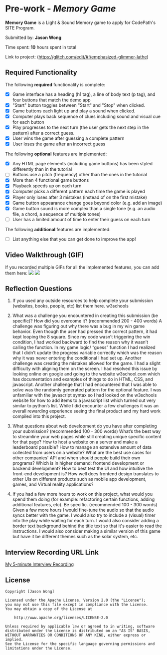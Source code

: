 # Pre-work - *Memory Game*

**Memory Game** is a Light & Sound Memory game to apply for CodePath's SITE Program. 

Submitted by: **Jason Wong**

Time spent: **10** hours spent in total

Link to project: (https://glitch.com/edit/#!/emphasized-glimmer-lathe)

## Required Functionality

The following **required** functionality is complete:

* [X] Game interface has a heading (h1 tag), a line of body text (p tag), and four buttons that match the demo app
* [X] "Start" button toggles between "Start" and "Stop" when clicked. 
* [X] Game buttons each light up and play a sound when clicked. 
* [X] Computer plays back sequence of clues including sound and visual cue for each button
* [X] Play progresses to the next turn (the user gets the next step in the pattern) after a correct guess. 
* [X] User wins the game after guessing a complete pattern
* [X] User loses the game after an incorrect guess

The following **optional** features are implemented:

* [X] Any HTML page elements (including game buttons) has been styled differently than in the tutorial
* [ ] Buttons use a pitch (frequency) other than the ones in the tutorial
* [X] More than 4 functional game buttons
* [X] Playback speeds up on each turn
* [X] Computer picks a different pattern each time the game is played
* [X] Player only loses after 3 mistakes (instead of on the first mistake)
* [X] Game button appearance change goes beyond color (e.g. add an image)
* [X] Game button sound is more complex than a single tone (e.g. an audio file, a chord, a sequence of multiple tones)
* [ ] User has a limited amount of time to enter their guess on each turn

The following **additional** features are implemented:

- [ ] List anything else that you can get done to improve the app!

## Video Walkthrough (GIF)

If you recorded multiple GIFs for all the implemented features, you can add them here:
![](https://cdn.glitch.global/e4b6651f-20d6-4bcd-8f11-54389d87067e/updatedCodepathPrework.gif?v=1650689559742)
![](https://cdn.glitch.global/e4b6651f-20d6-4bcd-8f11-54389d87067e/updatedCodepathPreworkLose.gif?v=1650689560914)


## Reflection Questions
1. If you used any outside resources to help complete your submission (websites, books, people, etc) list them here. 
    w3schools

2. What was a challenge you encountered in creating this submission (be specific)? How did you overcome it? (recommended 200 - 400 words) 
   A challenge was figuring out why there was a bug in my win game behavior. Even though the user had pressed the correct pattern, it had kept looping the 8 square. Since my code wasn’t triggering the win condition, I had worked backward to find the reason why it wasn’t calling the function. In my game logic/ “guess” function I had realized that I didn’t update the progress variable correctly which was the reason why it was never entering the conditional I had set up. Another challenge was creating the mistakes allowed for the game. I had a slight difficulty with aligning them on the screen. I had resolved this issue by looking online on google and going to the website w3school.com which has documentation and examples of things to do in HTML, CSS, and javascript. Another challenge that I had encountered that I was able to solve was the randomly generated pattern for the optional feature. I was unfamiliar with the javascript syntax so I had looked on the w3schools website for how to add items to a javascript list which turned out very similar to python’s list. While I did encounter a few challenges it was an overall rewarding experience seeing the final product and my hard work compiled into this project.

3. What questions about web development do you have after completing your submission? (recommended 100 - 300 words) 
    What’s the best way to streamline your web pages while still creating unique specific content for that page?
    How to host a website on a server and make a leaderboard possible?
    How to manage an extensive amount of data collected from users on a website?
    What are the best use cases for other companies' API and when should people build their own programs?
    Which is in higher demand: frontend development or backend development?
    How to best test the UI and how intuitive the front-end development is?
    How well does frontend design translates to other UIs on different products such as mobile app development, games, and Virtual reality applications? 


4. If you had a few more hours to work on this project, what would you spend them doing (for example: refactoring certain functions, adding additional features, etc). Be specific. (recommended 100 - 300 words) 
Given a few more hours I would fine-tune the audio so that the audio syncs better with the game. 
I would also try to include a (visual) timer into the play while waiting for each turn. 
I would also consider adding a border text background behind the title text so that it's easier to read the instructions. 
I would also consider making a similar version of this game but have it be different themes such as the solar system, etc.


## Interview Recording URL Link

[My 5-minute Interview Recording](https://www.loom.com/share/a8413e76879744329cd0a9f97cbc7e52)


## License

    Copyright [Jason Wong]

    Licensed under the Apache License, Version 2.0 (the "License");
    you may not use this file except in compliance with the License.
    You may obtain a copy of the License at

        http://www.apache.org/licenses/LICENSE-2.0

    Unless required by applicable law or agreed to in writing, software
    distributed under the License is distributed on an "AS IS" BASIS,
    WITHOUT WARRANTIES OR CONDITIONS OF ANY KIND, either express or implied.
    See the License for the specific language governing permissions and
    limitations under the License.
